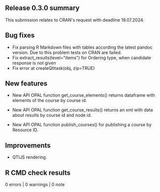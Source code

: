 ## Release 0.3.0 summary

This submission relates to CRAN's request with deadline 19.07.2024.

## Bug fixes

* Fix parsing R Markdown files with tables according the latest pandoc version. Due to this problem tests on CRAN are failed.
* Fix extract_results(level="items") for Ordering type, when candidate response
is not given
* Fix error at createQtitask(obj, zip=TRUE)

## New features

* New API OPAL function get_course_elements() returns dataframe with elements of 
the course by course id.

* New API OPAL function get_course_results() returns an xml with data about 
results by course id and node id.

* New API OPAL function publish_courses() for publishing a course by Resource ID.

## Improvements

* QTIJS rendering.

## R CMD check results

0 errors | 0 warnings | 0 note
